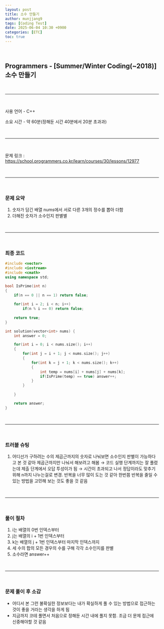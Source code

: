 ```yaml
---
layout: post
title: 소수 만들기
author: munjjang9
tags: [Coding Test]
date: 2025-06-04 10:30 +0900
categories: [ETC]
toc: true
---
```


<br>

## Programmers - [Summer/Winter Coding(~2018)] 소수 만들기

<br>

---

<br>

사용 언어 - C++

소요 시간 - 약 60분(정해둔 시간 40분에서 20분 초과과)

<br>

---

<br>

문제 링크 : https://school.programmers.co.kr/learn/courses/30/lessons/12977

<br>

---

<br>

### 문제 요약

1. 숫자가 담긴 배열 nums에서 서로 다른 3개의 정수를 뽑아 더함
2. 더해진 숫자가 소수인지 판별별

<br>

---

<br>

### 최종 코드

```cpp
#include <vector>
#include <iostream>
#include <cmath>
using namespace std;

bool IsPrime(int n)
{
    if(n == 0 || n == 1) return false;
    
    for(int i = 2; i < n; i++)
        if(n % i == 0) return false;
    
    return true;
}

int solution(vector<int> nums) {
    int answer = 0;

    for(int i = 0; i < nums.size(); i++)
    {
        for(int j = i + 1; j < nums.size(); j++)
        {
            for(int k = j + 1; k < nums.size(); k++)
            {
                int temp = nums[i] + nums[j] + nums[k];
                if(IsPrime(temp) == true) answer++;
            }
        }
        
    }

    return answer;
}
```

<br>

---

<br>

### 트러블 슈팅
1. 어디선가 구하려는 수의 제곱근까지의 숫자로 나눠보면 소수인지 판별이 가능하다고 본 것 같아 제곱근까지만 나눠서 해보려고 해봄 → 코드 실행 단계까지는 잘 풀렸는데 제출 단계에서 오답 투성이가 됨 → 시간이 초과되고 나서 정답이라도 맞추기 위해 n까지 나누는걸로 변경. 반복을 너무 많이 도는 것 같아 한번쯤 반복을 줄일 수 있는 방법을 고민해 보는 것도 좋을 것 같음

<br>

---

<br>

### 풀이 절차
1. i는 배열의 0번 인덱스부터
2. j는 배열의 i + 1번 인덱스부터
3. k는 배열의 j + 1번 인덱스부터 마지막 인덱스까지
4. 세 수의 합의 모든 경우의 수를 구해 각각 소수인지를 판별
5. 소수라면 answer++

<br>

---

<br>

### 문제 풀이 후 소감
- 어디서 본 그런 불확실한 정보보다는 내가 확실하게 풀 수 있는 방법으로 접근하는 것이 좋을 거라는 생각을 하게 됨
- 지금까지 코테 풀면서 처음으로 정해둔 시간 내에 풀지 못함. 조금 더 문제 접근에 신중해야할 것 같음